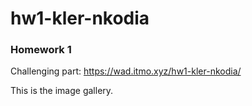 # hw1-kler-nkodia

### Homework 1

Challenging part: https://wad.itmo.xyz/hw1-kler-nkodia/ 

This is the image gallery. 